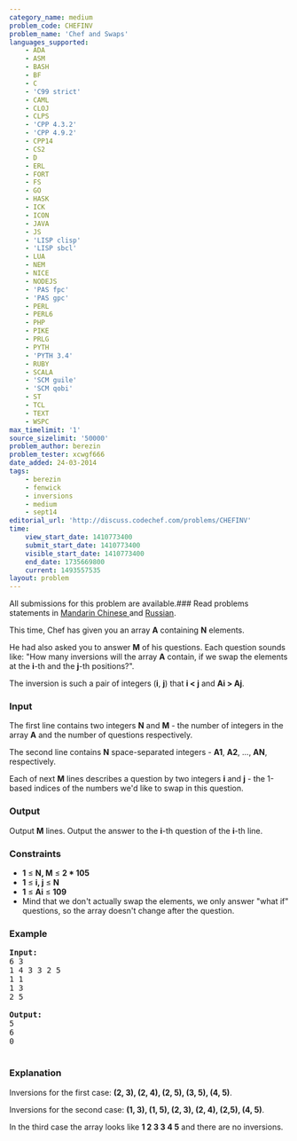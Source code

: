 ```yaml
---
category_name: medium
problem_code: CHEFINV
problem_name: 'Chef and Swaps'
languages_supported:
    - ADA
    - ASM
    - BASH
    - BF
    - C
    - 'C99 strict'
    - CAML
    - CLOJ
    - CLPS
    - 'CPP 4.3.2'
    - 'CPP 4.9.2'
    - CPP14
    - CS2
    - D
    - ERL
    - FORT
    - FS
    - GO
    - HASK
    - ICK
    - ICON
    - JAVA
    - JS
    - 'LISP clisp'
    - 'LISP sbcl'
    - LUA
    - NEM
    - NICE
    - NODEJS
    - 'PAS fpc'
    - 'PAS gpc'
    - PERL
    - PERL6
    - PHP
    - PIKE
    - PRLG
    - PYTH
    - 'PYTH 3.4'
    - RUBY
    - SCALA
    - 'SCM guile'
    - 'SCM qobi'
    - ST
    - TCL
    - TEXT
    - WSPC
max_timelimit: '1'
source_sizelimit: '50000'
problem_author: berezin
problem_tester: xcwgf666
date_added: 24-03-2014
tags:
    - berezin
    - fenwick
    - inversions
    - medium
    - sept14
editorial_url: 'http://discuss.codechef.com/problems/CHEFINV'
time:
    view_start_date: 1410773400
    submit_start_date: 1410773400
    visible_start_date: 1410773400
    end_date: 1735669800
    current: 1493557535
layout: problem
---
```

All submissions for this problem are available.###  Read problems statements in [Mandarin Chinese ](http://www.codechef.com/download/translated/SEPT14/mandarin/CHEFINV.pdf) and [Russian](http://www.codechef.com/download/translated/SEPT14/russian/CHEFINV.pdf).

This time, Chef has given you an array **A** containing **N** elements.

He had also asked you to answer **M** of his questions. Each question sounds like: "How many inversions will the array **A** contain, if we swap the elements at the **i**-th and the **j**-th positions?".

The inversion is such a pair of integers (**i**, **j**) that **i < j** and **Ai > Aj**.

### Input

The first line contains two integers **N** and **M** - the number of integers in the array **A** and the number of questions respectively.

The second line contains **N** space-separated integers - **A1**, **A2**, ..., **AN**, respectively.

Each of next **M** lines describes a question by two integers **i** and **j** - the 1-based indices of the numbers we'd like to swap in this question.

### Output

Output **M** lines. Output the answer to the **i**-th question of the **i**-th line.

### Constraints

- **1** ≤ **N, M** ≤ **2 \* 105**
- **1** ≤ **i, j** ≤ **N**
- **1** ≤ **Ai** ≤ **109**
- Mind that we don't actually swap the elements, we only answer "what if" questions, so the array doesn't change after the question.

### Example

<pre><b>Input:</b>
6 3
1 4 3 3 2 5
1 1
1 3
2 5

<b>Output:</b>
5
6
0

</pre>
### Explanation

Inversions for the first case: **(2, 3), (2, 4), (2, 5), (3, 5), (4, 5)**.

Inversions for the second case: **(1, 3), (1, 5), (2, 3), (2, 4), (2,5), (4, 5)**.

In the third case the array looks like **1 2 3 3 4 5** and there are no inversions.
